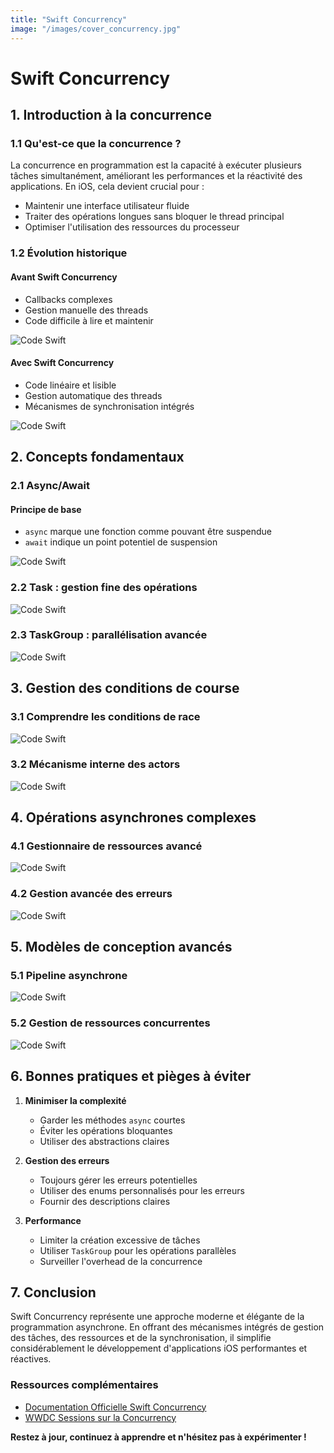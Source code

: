 ```yaml
---
title: "Swift Concurrency"
image: "/images/cover_concurrency.jpg"
---
```


# Swift Concurrency

## 1. Introduction à la concurrence

### 1.1 Qu'est-ce que la concurrence ?

La concurrence en programmation est la capacité à exécuter plusieurs tâches simultanément, améliorant les performances et la réactivité des applications. En iOS, cela devient crucial pour :
- Maintenir une interface utilisateur fluide
- Traiter des opérations longues sans bloquer le thread principal
- Optimiser l'utilisation des ressources du processeur

### 1.2 Évolution historique

#### Avant Swift Concurrency
- Callbacks complexes
- Gestion manuelle des threads
- Code difficile à lire et maintenir



![Code Swift](images/swift_concurrency_deep_dive_screenshot_1.jpg)



#### Avec Swift Concurrency
- Code linéaire et lisible
- Gestion automatique des threads
- Mécanismes de synchronisation intégrés



![Code Swift](images/swift_concurrency_deep_dive_screenshot_10.jpg)



## 2. Concepts fondamentaux

### 2.1 Async/Await

#### Principe de base
- `async` marque une fonction comme pouvant être suspendue
- `await` indique un point potentiel de suspension



![Code Swift](images/swift_concurrency_deep_dive_screenshot_11.jpg)



### 2.2 Task : gestion fine des opérations



![Code Swift](images/swift_concurrency_deep_dive_screenshot_2.jpg)



### 2.3 TaskGroup : parallélisation avancée



![Code Swift](images/swift_concurrency_deep_dive_screenshot_3.jpg)



## 3. Gestion des conditions de course

### 3.1 Comprendre les conditions de race



![Code Swift](images/swift_concurrency_deep_dive_screenshot_4.jpg)



### 3.2 Mécanisme interne des actors



![Code Swift](images/swift_concurrency_deep_dive_screenshot_5.jpg)



## 4. Opérations asynchrones complexes

### 4.1 Gestionnaire de ressources avancé



![Code Swift](images/swift_concurrency_deep_dive_screenshot_6.jpg)



### 4.2 Gestion avancée des erreurs



![Code Swift](images/swift_concurrency_deep_dive_screenshot_7.jpg)



## 5. Modèles de conception avancés

### 5.1 Pipeline asynchrone



![Code Swift](images/swift_concurrency_deep_dive_screenshot_8.jpg)



### 5.2 Gestion de ressources concurrentes



![Code Swift](images/swift_concurrency_deep_dive_screenshot_9.jpg)



## 6. Bonnes pratiques et pièges à éviter

1. **Minimiser la complexité**
   - Garder les méthodes `async` courtes
   - Éviter les opérations bloquantes
   - Utiliser des abstractions claires

2. **Gestion des erreurs**
   - Toujours gérer les erreurs potentielles
   - Utiliser des enums personnalisés pour les erreurs
   - Fournir des descriptions claires

3. **Performance**
   - Limiter la création excessive de tâches
   - Utiliser `TaskGroup` pour les opérations parallèles
   - Surveiller l'overhead de la concurrence

## 7. Conclusion

Swift Concurrency représente une approche moderne et élégante de la programmation asynchrone. En offrant des mécanismes intégrés de gestion des tâches, des ressources et de la synchronisation, il simplifie considérablement le développement d'applications iOS performantes et réactives.

### Ressources complémentaires
- [Documentation Officielle Swift Concurrency](https://docs.swift.org/swift-book/LanguageGuide/Concurrency.html)
- [WWDC Sessions sur la Concurrency](https://developer.apple.com/videos/play/wwdc2021/10254/)

**Restez à jour, continuez à apprendre et n'hésitez pas à expérimenter !**